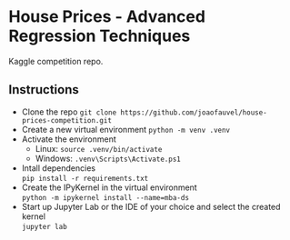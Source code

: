 # House Prices - Advanced Regression Techniques
Kaggle competition repo.

## Instructions
- Clone the repo
	`git clone https://github.com/joaofauvel/house-prices-competition.git`
- Create a new virtual environment
	`python -m venv .venv`
- Activate the environment
	- Linux: `source .venv/bin/activate`
	- Windows: `.venv\Scripts\Activate.ps1`
- Intall dependencies  
	`pip install -r requirements.txt`
- Create the IPyKernel in the virtual environment  
	`python -m ipykernel install --name=mba-ds`
- Start up Jupyter Lab or the IDE of your choice and select the created kernel  
	`jupyter lab`